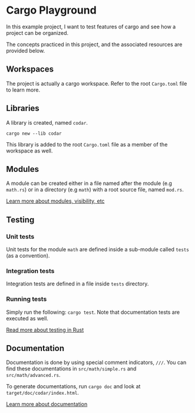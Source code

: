 # Cargo Playground
In this example project, I want to test features of cargo and see how a project
can be organized.

The concepts practiced in this project, and the associated resources are provided below.

## Workspaces
The project is actually a cargo workspace. Refer to the root `Cargo.toml` file to learn more.

## Libraries
A library is created, named `codar`.

`cargo new --lib codar`

This library is added to the root `Cargo.toml` file as a member of the workspace as well.

## Modules
A module can be created either in a file named after the module (e.g `math.rs`) 
or in a directory (e.g `math`) with a root source file, named `mod.rs`.

[Learn more about modules, visibility, etc](https://doc.rust-lang.org/book/ch07-02-defining-modules-to-control-scope-and-privacy.html)

## Testing
### Unit tests
Unit tests for the module `math` are defined inside a sub-module called `tests` (as a convention).

### Integration tests
Integration tests are defined in a file inside `tests` directory.

### Running tests
Simply run the following: `cargo test`. Note that documentation tests are executed as well.

[Read more about testing in Rust](https://doc.rust-lang.org/book/ch11-01-writing-tests.html)

## Documentation
Documentation is done by using special comment indicators, `///`.
You can find these documentations in `src/math/simple.rs` and `src/math/advanced.rs`.

To generate documentations, run `cargo doc` and look at `target/doc/codar/index.html`.

[Learn more about documentation](https://doc.rust-lang.org/stable/rust-by-example/meta/doc.html)